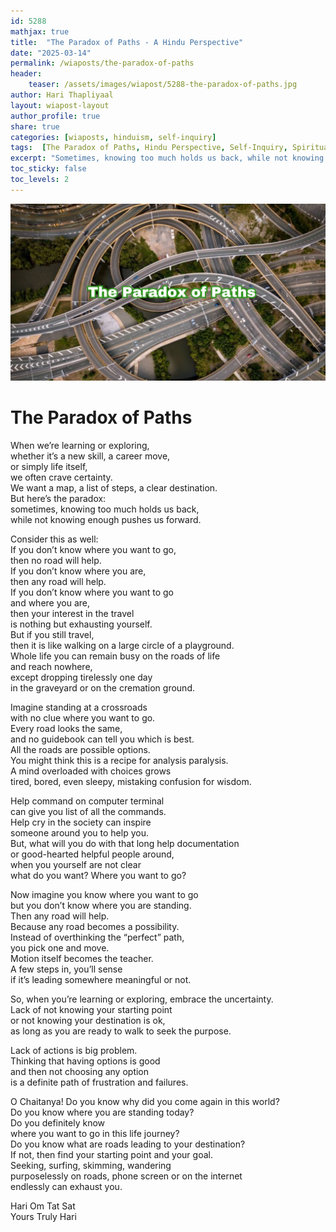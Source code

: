 ```yaml
---       
id: 5288
mathjax: true        
title:  "The Paradox of Paths - A Hindu Perspective"        
date: "2025-03-14"        
permalink: /wiaposts/the-paradox-of-paths
header:        
    teaser: /assets/images/wiapost/5288-the-paradox-of-paths.jpg               
author: Hari Thapliyaal        
layout: wiapost-layout        
author_profile: true        
share: true
categories: [wiaposts, hinduism, self-inquiry] 
tags:  [The Paradox of Paths, Hindu Perspective, Self-Inquiry, Spiritual Inquiry, Self-Discovery, Spirituality]
excerpt: "Sometimes, knowing too much holds us back, while not knowing enough pushes us forward. In this article, we explore the paradox of paths in the context of Hinduism and self-inquiry."
toc_sticky: false
toc_levels: 2
---
```


![The Paradox of Paths](/assets/images/wiapost/5288-the-paradox-of-paths.jpg)

# The Paradox of Paths

When we’re learning or exploring,  
whether it’s a new skill, a career move,  
or simply life itself,  
we often crave certainty.  
We want a map, a list of steps, a clear destination.  
But here’s the paradox:  
sometimes, knowing too much holds us back,  
while not knowing enough pushes us forward.

Consider this as well:  
If you don’t know where you want to go,  
then no road will help.  
If you don’t know where you are,  
then any road will help.  
If you don’t know where you want to go  
and where you are,  
then your interest in the travel  
is nothing but exhausting yourself.  
But if you still travel,  
then it is like walking on a large circle of a playground.  
Whole life you can remain busy on the roads of life  
and reach nowhere,  
except dropping tirelessly one day  
in the graveyard or on the cremation ground.

Imagine standing at a crossroads  
with no clue where you want to go.  
Every road looks the same,  
and no guidebook can tell you which is best.  
All the roads are possible options.  
You might think this is a recipe for analysis paralysis.  
A mind overloaded with choices grows  
tired, bored, even sleepy, mistaking confusion for wisdom.  


Help command on computer terminal  
can give you list of all the commands.  
Help cry in the society can inspire  
someone around you to help you.  
But, what will you do with that long help documentation  
or good-hearted helpful people around,  
when you yourself are not clear  
what do you want? Where you want to go?

Now imagine you know where you want to go  
but you don’t know where you are standing.  
Then any road will help.  
Because any road becomes a possibility.  
Instead of overthinking the “perfect” path,  
you pick one and move.  
Motion itself becomes the teacher.  
A few steps in, you’ll sense  
if it’s leading somewhere meaningful or not.

So, when you’re learning or exploring, embrace the uncertainty.  
Lack of not knowing your starting point  
or not knowing your destination is ok,  
as long as you are ready to walk to seek the purpose.

Lack of actions is big problem.  
Thinking that having options is good  
and then not choosing any option  
is a definite path of frustration and failures.

O Chaitanya! Do you know why did you come again in this world?  
Do you know where you are standing today?  
Do you definitely know  
where you want to go in this life journey?  
Do you know what are roads leading to your destination?  
If not, then find your starting point and your goal.  
Seeking, surfing, skimming, wandering   
purposelessly on roads, phone screen or on the internet   
endlessly can exhaust you.



Hari Om Tat Sat   
Yours Truly Hari  
